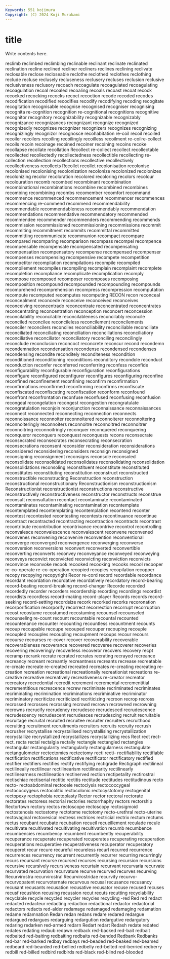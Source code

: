 ```yaml
---
Keywords: 551 kojimura
Copyright: (C) 2024 Koji Murakami
---
```


# title

Write contents here.



reclimb reclimbed reclimbing reclinable reclinant reclinate
reclinated reclination recline reclined recliner recliners reclines reclining reclivate reclosable
reclose recloseable reclothe reclothed reclothes reclothing reclude recluse reclusely recluseness
reclusery recluses reclusion reclusive reclusiveness reclusory recoach recoagulate recoagulated recoagulating
recoagulation recoal recoaled recoaling recoals recoast recoat recock recocked recocking
recocks recoct recoction recode recoded recodes recodification recodified recodifies recodify
recodifying recoding recogitate recogitation recognisable recognise recognised recogniser recognising recognita
re-cognition recognition re-cognitional recognitions recognitive recognitor recognitory recognizability recognizable recognizably
recognizance recognizances recognizant recognize recognized recognizedly recognizee recognizer recognizers recognizes
recognizing recognizingly recognizor recognosce recohabitation re-coil recoil recoiled recoiler recoilers
recoiling recoilingly recoilless recoilment re-coilre-collect recoils recoin recoinage recoined recoiner
recoining recoins recoke recollapse recollate recollation Recollect re-collect recollect recollectable
recollected recollectedly recollectedness recollectible recollecting re-collection recollection recollections recollective recollectively
recollectiveness recollects Recollet recollet recolonisation recolonise recolonised recolonising recolonization recolonize
recolonized recolonizes recolonizing recolor recoloration recolored recoloring recolors recolour recolouration
recomb recombed recombinant recombination recombinational recombinations recombine recombined recombines recombing
recombining recombs recomember recomfort recommand recommence recommenced recommencement recommencer recommences
recommencing re-commend recommend recommendability recommendable recommendableness recommendably recommendation recommendations recommendative
recommendatory recommended recommendee recommender recommenders recommending recommends recommission recommissioned recommissioning
recommissions recommit recommiting recommitment recommits recommittal recommitted recommitting recommunicate recommunion
recompact recompare recompared recomparing recomparison recompass recompel recompence recompensable recompensate
recompensated recompensating recompensation recompensatory recompense recompensed recompenser recompenses recompensing recompensive
recompete recompetition recompetitor recompilation recompilations recompile recompiled recompilement recompiles recompiling
recomplain recomplaint recomplete recompletion recompliance recomplicate recomplication recomply recompose recomposed
recomposer recomposes recomposing recomposition recompound recompounded recompounding recompounds recomprehend recomprehension
recompress recompression recomputation recompute recomputed recomputes recomputing RECON recon reconceal
reconcealment reconcede reconceive reconceived reconceives reconceiving reconcentrado reconcentrate reconcentrated reconcentrates
reconcentrating reconcentration reconception reconcert reconcession reconcilability reconcilable reconcilableness reconcilably reconcile
reconciled reconcilee reconcileless reconcilement reconcilements reconciler reconcilers reconciles reconciliability reconciliable
reconciliate reconciliated reconciliating reconciliation reconciliations reconciliatiory reconciliative reconciliator reconciliatory reconciling
reconcilingly reconclude reconclusion reconcoct reconcrete reconcur recond recondemn recondemnation recondensation
recondense recondensed recondenses recondensing recondite reconditely reconditeness recondition reconditioned reconditioning
reconditions reconditory recondole reconduct reconduction reconfer reconferred reconferring reconfess reconfide
reconfigurability reconfigurable reconfiguration reconfigurations reconfigure reconfigured reconfigurer reconfigures reconfiguring reconfine
reconfined reconfinement reconfining reconfirm reconfirmation reconfirmations reconfirmed reconfirming reconfirms reconfiscate
reconfiscated reconfiscating reconfiscation reconform reconfound reconfront reconfrontation reconfuse reconfused reconfusing
reconfusion recongeal recongelation recongest recongestion recongratulate recongratulation reconjoin reconjunction reconnaissance
reconnaissances reconnect reconnected reconnecting reconnection reconnects reconnoissance reconnoiter reconnoitered reconnoiterer
reconnoitering reconnoiteringly reconnoiters reconnoitre reconnoitred reconnoitrer reconnoitring reconnoitringly reconquer reconquered
reconquering reconqueror reconquers reconquest reconquests recons reconsecrate reconsecrated reconsecrates reconsecrating
reconsecration reconsecrations reconsent reconsider reconsideration reconsiderations reconsidered reconsidering reconsiders reconsign
reconsigned reconsigning reconsignment reconsigns reconsole reconsoled reconsolidate reconsolidated reconsolidates reconsolidating
reconsolidation reconsolidations reconsoling reconstituent reconstitute reconstituted reconstitutes reconstituting reconstitution reconstruct
reconstructed reconstructible reconstructing Reconstruction reconstruction reconstructional reconstructionary Reconstructionism reconstructionism Reconstructionist
reconstructionist reconstructions reconstructive reconstructively reconstructiveness reconstructor reconstructs reconstrue reconsult reconsultation
recontact recontaminate recontaminated recontaminates recontaminating recontamination recontemplate recontemplated recontemplating recontemplation
recontend reconter recontest recontested recontesting recontests recontinuance recontinue recontract recontracted
recontracting recontraction recontracts recontrast recontribute recontribution recontrivance recontrive recontrol recontrolling
reconvalesce reconvalescence reconvalescent reconvene reconvened reconvenes reconvening reconvenire reconvention reconventional
reconverge reconverged reconvergence reconverging reconverse reconversion reconversions reconvert reconverted reconvertible
reconverting reconverts reconvey reconveyance reconveyed reconveying reconveys reconvict reconvicted reconvicting
reconviction reconvicts reconvince reconvoke recook recooked recooking recooks recool recooper
re-co-operate re-co-operation recopied recopies recopilation recopper recopy recopying recopyright Recor
re-cord record recordable recordance recordant recordation recordative recordatively recordatory record-bearing
record-beating record-breaking record-changer Recorde recorded recordedly recorder recorders recordership recording
recordings recordist recordists recordless record-making record-player Records records record-seeking record-setting
recordsize recork recorked recorks recoronation recorporification recorporify recorrect recorrection recorrupt
recorruption recost recostume recostumed recostuming recounsel recounseled recounseling re-count recount
recountable recountal recounted recountenance recounter recounting recountless recountment recounts recoup
recoupable recoupe recouped recouper recouping recouple recoupled recouples recoupling recoupment
recoups recour recours recourse recourses re-cover recover recoverability recoverable recoverableness
recoverance recovered recoveree recoverer recoveries recovering recoveringly recoverless recoveror recovers
recovery recpt recramp recrank recrate recrated recrates recrating recrayed recreance
recreancy recreant recreantly recreantness recreants recrease recreatable re-create recreate re-created
recreated recreates re-creating recreating re-creation recreation recreational recreationally recreationist recreations
re-creative recreative recreatively recreativeness re-creator recreator recreatory recredential recredit recrement
recremental recrementitial recrementitious recrescence recrew recriminate recriminated recriminates recriminating recrimination
recriminations recriminative recriminator recriminatory recriticize recriticized recriticizing recroon recrop recross
recrossed recrosses recrossing recrowd recrown recrowned recrowning recrowns recrucify recrudency
recrudesce recrudesced recrudescence recrudescency recrudescent recrudesces recrudescing recruit recruitable recruitage
recruital recruited recruitee recruiter recruiters recruithood recruiting recruitment recruitments recruitors
recruits recruity recrush recrusher recrystallise recrystallised recrystallising recrystallization recrystallize recrystallized
recrystallizes recrystallizing recs Rect rect rect- rect. recta rectal rectalgia
rectally rectangle rectangled rectangles rectangular rectangularity rectangularly rectangularness rectangulate rectangulometer
rectectomies rectectomy recti recti- rectifiability rectifiable rectification rectifications rectificative rectificator
rectificatory rectified rectifier rectifiers rectifies rectify rectifying rectigrade Rectigraph rectilineal
rectilineally rectilinear rectilinearism rectilinearity rectilinearly rectilinearness rectilineation rectinerved rection rectipetality
rectirostral rectischiac rectiserial rectitic rectitis rectitude rectitudes rectitudinous recto recto-
rectoabdominal rectocele rectoclysis rectococcygeal rectococcygeus rectocolitic rectocolonic rectocystotomy rectogenital rectopexy
rectophobia rectoplasty Rector rector rectoral rectorate rectorates rectoress rectorial rectories
rectorrhaphy rectors rectorship Rectortown rectory rectos rectoscope rectoscopy rectosigmoid rectostenosis
rectostomy rectotome rectotomy recto-urethral recto-uterine rectovaginal rectovesical rectress rectrices rectricial
rectrix rectum rectums rectus recubant recubate recubation recueil recueillement reculade
recule recultivate recultivated recultivating recultivation recumb recumbence recumbencies recumbency recumbent
recumbently recuperability recuperance recuperate recuperated recuperates recuperating recuperation recuperations recuperative
recuperativeness recuperator recuperatory recuperet recur recure recureful recureless recurl recurred
recurrence recurrences recurrency recurrent recurrently recurrer recurring recurringly recurs recursant
recurse recursed recurses recursing recursion recursions recursive recursively recursiveness recurtain
recurvant recurvaria recurvate recurvated recurvation recurvature recurve recurved recurves recurving
Recurvirostra recurvirostral Recurvirostridae recurvity recurvo- recurvopatent recurvoternate recurvous recusal recusance
recusancy recusant recusants recusation recusative recusator recuse recused recuses recusf
recushion recusing recussion recut recuts recutting recyclability recyclable recycle recycled
recycler recycles recycling -red Red red redact redacted redacteur redacting
redaction redactional redactor redactorial redactors redacts red-alder redamage redamaged redamaging
redamation redame redamnation Redan redan redans redare redared redargue redargued
redargues redarguing redargution redargutive redargutory redaring redarken red-armed redarn Redart
redart Redash redate redated redates redating redaub redawn redback red-backed
red-bait redbait redbaited red-baiting redbaiting redbaits red-banded Redbank Redbanks red-bar
red-barked redbay redbays red-beaded red-beaked red-beamed redbeard red-bearded red-bellied redbelly
red-belted red-berried redberry redbill red-billed redbird redbirds red-black red-blind red-blooded
